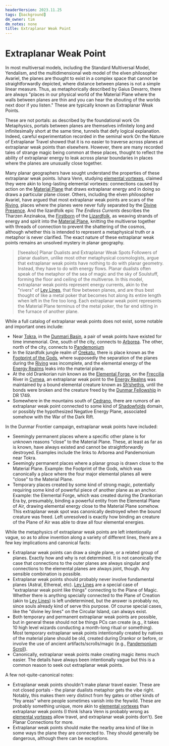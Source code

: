 ```yaml
---
headerVersion: 2023.11.25
tags: [background]
dm_owner: tim
dm_notes: none
title: Extraplanar Weak Point
---
```

# Extraplanar Weak Point



In most multiversal models, including the Standard Multiversal Model, Yendalism, and the multidimensional web model of the elven philosopher Avariel, the planes are thought to exist in a complex space that cannot be straightforwardly depicted, where distance between planes is not a simple linear measure. Thus, as metaphorically described by Gaius Devarro, there are always "places in our physical world of the Material Plane where the walls between planes are thin and you can hear the shouting of the worlds next door if you listen." These are typically known as Extraplanar Weak Points. 

These are not portals: as described by the foundational work On Metaphysics, portals between planes are themselves infinitely long and infinitesimally short at the same time, tunnels that defy logical explanation. Indeed, careful experimentation recorded in the seminal work On the Nature of Extraplanar Travel showed that it is no easier to traverse across planes at extraplanar weak points than elsewhere. However, there are many recorded tales of strange magic being common at these places, thought to reflect the ability of extraplanar energy to leak across planar boundaries in places where the planes are unusually close together. 

Many planar geographers have sought understand the properties of these extraplanar weak points. Ishara Venn, studying [elemental vortexes](<./elemental-vortex.md>), claimed they were akin to long-lasting elemental vortexes: connections caused by action on the [Material Plane](<../material-plane.md>) that draws extraplanar energy and in doing so draws a particular plane closer. Others, including the elven philosopher Avariel, have argued that most extraplanar weak points are scars of the [Riving](<../../events/ancient/riving.md>), places where the planes were never fully separated by the [Divine Presence](<../../gods-and-religions/gods/high-gods/divine-presence.md>). And the lizardfolk epic _The Endless Currents_ describes the Tharzen Anzinakoa, the [Firstborn](<../../gods-and-religions/gods/embodied-gods/embodied-gods.md>) of the [Lizardfolk](<../../species/lizardfolk.md>), as weaving strands of energy and spirit into the [Material Plane](<../material-plane.md>), knitting the multiverse together with threads of connection to prevent the shattering of the cosmos, although whether this is intended to represent a metaphysical truth or a metaphor is never clarified. The exact nature of these extraplanar weak points remains an unsolved mystery in planar geography.

>[!seealso] Planar Dualists and Extraplanar Weak Spots 
> Followers of planar dualism, unlike most other metaphysical cosmologists, argue that extraplanar weak points have nothing to do with planar geometry. Instead, they have to do with energy flows. Planar dualists often speak of the metaphor of the sea of magic and the sky of Soulstuff, forming the floor and ceiling of the multiverse. In this model, extraplanar weak points represent energy currents, akin to the "rivers" of [Ley Lines](<./ley-lines.md>), that flow between planes, and are thus best thought of like a metal poker that becomes hot along its entire length when left in the fire too long. Each extraplanar weak point represents the Material Plane terminus of the metal poker, the far end sitting in the furnace of another plane.


While a full catalog of extraplanar weak points does not exist, some notable and important ones include:
- Near [Tokra](<../../gazetteer/greater-dunmar/realms/dunmar/central-dunmar/tokra/tokra.md>), in the [Dunmari Basin](<../../gazetteer/greater-dunmar/dunmari-basin/dunmari-basin.md>), a pair of weak points have existed for time immemorial. One, south of the city, connects to [Arborea](<../spiritual-realms/arborea.md>). The other, north of the city, connects to [Pandemonium](<../spiritual-realms/pandemonium.md>)
- In the lizardfolk jungle realm of [Orekatu](<../../gazetteer/faraway-places/orekatu.md>), there is place known as the [Footprint of the Gods](<../../gazetteer/faraway-places/azta-lekua.md>), where supposedly the separation of the planes during the [Riving](<../../events/ancient/riving.md>) was incomplete, and the elemental energy of the [Energy Realms](<../energy-realms/energy-realms.md>) leaks into the material plane.
- At the old Drankorian ruin known as the [Elemental Forge](<../../gazetteer/western-green-sea/cymea/elemental-forge.md>), on the [Freccilia](<../../gazetteer/western-green-sea/cymea/freccilia.md>) River in [Cymea](<../../gazetteer/western-green-sea/realms/cymea.md>), an extraplanar weak point to the [Energy Realms](<../energy-realms/energy-realms.md>) was maintained by a bound elemental creature known as [Sh’shethis](<../../people/extraplanar-powers/shshethis.md>), until the bonds were broken and the creature freed by the [Dunmar Fellowship](<../../people/pcs/dunmar-fellowship/dunmar-fellowship.md>) in DR 1749.
- Somewhere in the mountains south of [Cedrano](<../../gazetteer/greater-chardon/chardonian-empire/apporia/cedrano.md>), there are rumors of an extraplanar weak point connected to some kind of [Shadowfolds](<../demiplanes-and-echo-realms/shadowfolds.md>) domain, or possibly the hypothesized Negative Energy Plane, associated somehow with the War of the Dark Rift.




In the Dunmar Frontier campaign, extraplanar weak points have included:
- Seemingly permanent places where a specific other plane is for unknown reasons "close" to the Material Plane. These, at least as far as is known, have always existed and cannot be straightforwardly destroyed. Examples include the links to Arborea and Pandemonium near Tokra. 
- Seemingly permanent places where a planar group is drawn close to the Material Plane. Example: the Footprint of the Gods, which was canonically a place where the four major elemental planes all were "close" to the Material Plane. 
- Temporary places created by some kind of strong magic, potentially requiring some kind of powerful piece of another plane as an anchor. Example: the Elemental Forge, which was created during the Drankorian Era by, presumably, binding a powerful entity from the Elemental Plane of Air, drawing elemental energy close to the Material Plane somehow. This extraplanar weak spot was canonically destroyed when the bound creature was freed. Left unresolved is exactly how binding an creature of the Plane of Air was able to draw all four elemental energies. 

While the metaphysics of extraplanar weak points are left intentionally vague, so as to allow invention along a variety of different lines, there are a few key implications and canonical facts:
- Extraplanar weak points can draw a single plane, or a related group of planes. Exactly how and why is not determined. It is not canonically the case that connections to the outer planes are always singular and connections to the elemental planes are always joint, though. Any sensible combination is possible. 
- Extraplanar weak points should probably never involve fundamental planes (Astral, Ethereal, etc). [Ley Lines](<./ley-lines.md>) are a special case of "extraplanar weak point like things" connecting to the Plane of Magic. Whether there is anything specially connected to the Plane of Creation (akin to [Ley Lines](<./ley-lines.md>)) is left undetermined, but the answer is probably no, since souls already kind of serve this purpose. Of course special cases, like the "divine ley lines" on the Circular Island, can always exist. 
- Both temporary and permanent extraplanar weak points are possible, but in general these should not be things PCs can create (e.g., it takes 10 high level wizards conducting a month-long ritual or something). Most temporary extraplanar weak points intentionally created by natives of the material plane should be old, created during Drankor or before, or involve the use of ancient artifacts/scrolls/magic (e.g., [Pandemonium Scroll](<../../campaigns/dunmari-frontier-campaign/treasure/pandemonium-scroll.md>)). 
- Canonically, extraplanar weak points make creating magic items much easier. The details have always been intentionally vague but this is a common reason to seek out extraplanar weak points. 

A few not-quite-canonical notes:
- Extraplanar weak points shouldn't make planar travel easier. These are not closed portals - the planar dualists metaphor gets the vibe right. Notably, this makes them very distinct from fey gates or other kinds of "fey areas" where people sometimes vanish into the feywild. These are probably something unique, more akin to [elemental vortexes](<./elemental-vortex.md>) than extraplanar weak points (I think Ishara Venn is probably wrong as [elemental vortexes](<./elemental-vortex.md>) allow travel, and extraplanar weak points don't). See Planar Connections for more. 
- Extraplanar weak points should make the nearby area kind of like in some ways the plane they are connected to. They should generally be dangerous, although there can be exceptions. 


